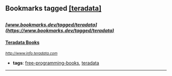 ## Bookmarks tagged [[teradata]](https://www.bookmarks.dev?q=[teradata])

_<sup><sup>[www.bookmarks.dev/tagged/teradata](https://www.bookmarks.dev/tagged/teradata)</sup></sup>_
---
#### [Teradata Books](http://www.info.teradata.com)
_<sup>http://www.info.teradata.com</sup>_

* **tags**: [free-programming-books](../tagged/free-programming-books.md), [teradata](../tagged/teradata.md)
---
